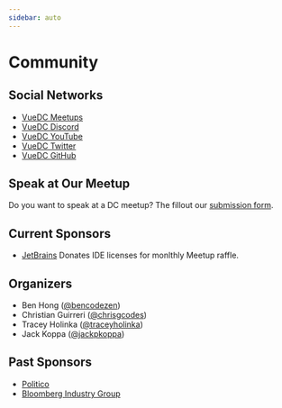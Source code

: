 ```yaml
---
sidebar: auto
---
```


# Community

## Social Networks

- [VueDC Meetups](https://www.meetup.com/Vue-DC/)
- [VueDC Discord](https://discord.gg/6MZWP8z)
- [VueDC YouTube](https://youtube.com/c/VueDC)
- [VueDC Twitter](https://twitter.com/vuejsdc)
- [VueDC GitHub](https://github.com/vuedc)

## Speak at Our Meetup

Do you want to speak at a DC meetup? The fillout our [submission form](https://www.vuedc.io/speaking).

## Current Sponsors

- [JetBrains](https://www.jetbrains.com/) Donates IDE licenses for monlthly Meetup raffle.

## Organizers

- Ben Hong ([@bencodezen](https://twitter.com/bencodezen))
- Christian Guirreri ([@chrisgcodes](https://twitter.com/chrisgcodes))
- Tracey Holinka ([@traceyholinka](https://twitter.com/traceyholinka))
- Jack Koppa ([@jackpkoppa](https://twitter.com/jackpkoppa))

## Past Sponsors
- [Politico](https://www.politico.com/about-us)
- [Bloomberg Industry Group](https://www.bloombergindustry.com/about-us/)
